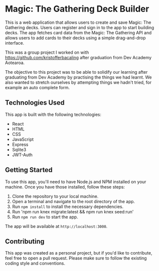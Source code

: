 # Magic: The Gathering Deck Builder

This is a web application that allows users to create and save Magic: The Gathering decks. Users can register and sign in to the app to start building decks. The app fetches card data from the Magic: The Gathering API and allows users to add cards to their decks using a simple drag-and-drop interface.

This was a group project I worked on with https://github.com/kristofferbacaling after graduation from Dev Academy Aotearoa.

The objective to this project was to be able to solidify our learning after graduating from Dev Academy by practising the things we had learnt.
We also wanted to stretch ourselves by attempting things we hadn't tried, for example an auto complete form.

## Technologies Used

This app is built with the following technologies:

- React
- HTML
- CSS
- JavaScript
- Express
- Sqlite3
- JWT-Auth

## Getting Started

To use this app, you'll need to have Node.js and NPM installed on your machine. Once you have those installed, follow these steps:

1. Clone the repository to your local machine.
2. Open a terminal and navigate to the root directory of the app.
3. Run `npm install` to install the necessary dependencies.
4. Run 'npm run knex migrate:latest && npm run knex seed:run'
5. Run `npm run dev` to start the app.

The app will be available at `http://localhost:3000`.

## Contributing

This app was created as a personal project, but if you'd like to contribute, feel free to open a pull request. Please make sure to follow the existing coding style and conventions.
